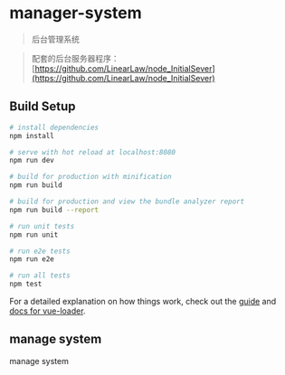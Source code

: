 # manager-system

> 后台管理系统

> 配套的后台服务器程序：[https://github.com/LinearLaw/node_InitialSever](https://github.com/LinearLaw/node_InitialSever)

## Build Setup

``` bash
# install dependencies
npm install

# serve with hot reload at localhost:8080
npm run dev

# build for production with minification
npm run build

# build for production and view the bundle analyzer report
npm run build --report

# run unit tests
npm run unit

# run e2e tests
npm run e2e

# run all tests
npm test
```

For a detailed explanation on how things work, check out the [guide](http://vuejs-templates.github.io/webpack/) and [docs for vue-loader](http://vuejs.github.io/vue-loader).

## manage system

manage system
